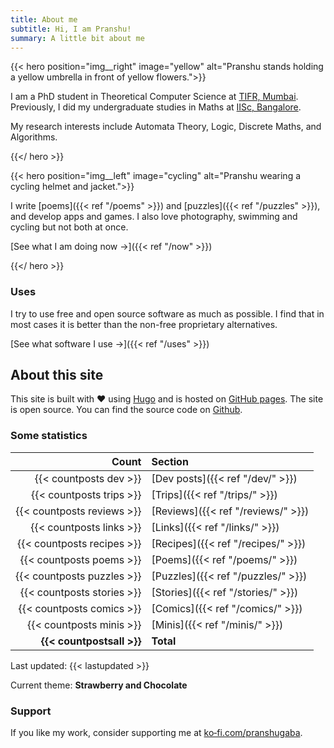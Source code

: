 ```yaml
---
title: About me
subtitle: Hi, I am Pranshu!
summary: A little bit about me
---
```


{{< hero position="img__right" image="yellow" alt="Pranshu stands holding a yellow umbrella in front of yellow flowers.">}}

I am a PhD student in Theoretical Computer Science at [TIFR, Mumbai](https://www.tifr.res.in/).
Previously, I did my undergraduate studies in Maths at [IISc, Bangalore](https://iisc.ac.in/).

My research interests include Automata Theory, Logic, Discrete Maths, and Algorithms.

{{</ hero >}}

{{< hero position="img__left" image="cycling" alt="Pranshu wearing a cycling helmet and jacket.">}}

I write [poems]({{< ref "/poems" >}}) and [puzzles]({{< ref "/puzzles" >}}), and develop apps and games. I also love photography, swimming and cycling but not both at once.

[See what I am doing now &#8594;]({{< ref "/now" >}})

{{</ hero >}}

### Uses

I try to use free and open source software as much as possible. I find that in most cases it is better than the non-free proprietary alternatives.

[See what software I use &#8594;]({{< ref "/uses" >}})

## About this site

This site is built with :heart: using [Hugo](https://gohugo.io) and is hosted on [GitHub pages](https://pages.github.com/).
The site is open source. You can find the source code on [Github](https://github.com/pranshugaba/hugo-website/).

### Some statistics

|                      Count | Section                              |
| -------------------------: | :----------------------------------- |
|     {{< countposts dev >}} | [Dev posts]({{< ref "/dev/" >}})     |
|   {{< countposts trips >}} | [Trips]({{< ref "/trips/" >}})       |
| {{< countposts reviews >}} | [Reviews]({{< ref "/reviews/" >}})   |
|   {{< countposts links >}} | [Links]({{< ref "/links/" >}})       |
| {{< countposts recipes >}} | [Recipes]({{< ref "/recipes/" >}})       |
|   {{< countposts poems >}} | [Poems]({{< ref "/poems/" >}})       |
| {{< countposts puzzles >}} | [Puzzles]({{< ref "/puzzles/" >}})   |
| {{< countposts stories >}} | [Stories]({{< ref "/stories/" >}})   |
|  {{< countposts comics >}} | [Comics]({{< ref "/comics/" >}})     |
|   {{< countposts minis >}} | [Minis]({{< ref "/minis/" >}})       |
|  **{{< countpostsall >}}** | **Total**                            |

Last updated: {{< lastupdated >}}

Current theme: **Strawberry and Chocolate**

### Support

If you like my work, consider supporting me at [ko&#8209;fi.com/pranshugaba](https://ko-fi.com/pranshugaba).
